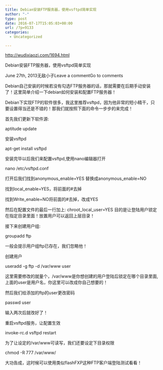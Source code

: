 ```yaml
---
title: Debian安装FTP服务器，使用vsftpd简单实现
author: "-"
type: post
date: 2016-07-17T15:05:03+00:00
url: /?p=9133
categories:
  - Uncategorized

---
```

http://wudixiaozi.com/1694.html

Debian安装FTP服务器，使用vsftpd简单实现
  
June 27th, 2013无敌小子Leave a commentGo to comments
  
Debian自己安装的时候若没有勾选FTP服务器的话，那就需要在后期手动安装了！这里简单介绍一下debian如何安装和配置FTP服务器！

Debian下实现FTP的软件很多，我这里推荐vsftpd，因为他非常的短小精干，只要设置得当还是不错的！那我们就按照下面的命令一步步的来完成！

首先我们更新下软件源: 
  
aptitude update

安装vsftpd
  
apt-get install vsftpd

安装完毕以后我们来配置vsftpd,使用nano编辑器打开
  
nano /etc/vsftpd.conf

打开后我们找到anonymous_enable=YES 替换成anonymous_enable=NO
  
找到local_enable=YES，将前面的#去掉
  
找到Write_enable=NO将前面的#去掉，改成YES
  
然后在配置文件的最后一行加上: chroot_local_user=YES 目的是让登陆用户锁定在指定目录里面！放置用户可以返回上层目录！

接下来创建用户组: 
  
groupadd ftp
  
一般会提示用户组ftp已存在，我们忽略他！
  
创建用户
  
useradd -g ftp -d /var/www user
  
这里需要修改的就量个，/var/www是你想创建的用户登陆后锁定在哪个目录里面,上面的user是用户名，你这里可以改成你自己想要的！
  
然后我们给添加的ftp的user更改密码
  
passwd user
  
输入两次后就改好了！
  
重启vsftpd服务，让配置生效
  
invoke-rc.d vsftpd restart

为了让设定的/var/www可读写，我们还要设定下目录权限
  
chmod -R 777 /var/www/

大功告成，这时候可以使用类似flashFXP这种FTP客户端登陆测试看看！